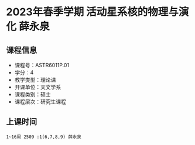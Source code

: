 # 2023年春季学期 活动星系核的物理与演化 薛永泉






## 课程信息

- 课程号：ASTR6011P.01
- 学分：4
- 教学类型：理论课
- 开课单位：天文学系
- 课程类别：硕士
- 课程层次：研究生课程

## 上课时间

```
1~16周 2509 :1(6,7,8,9) 薛永泉
```

